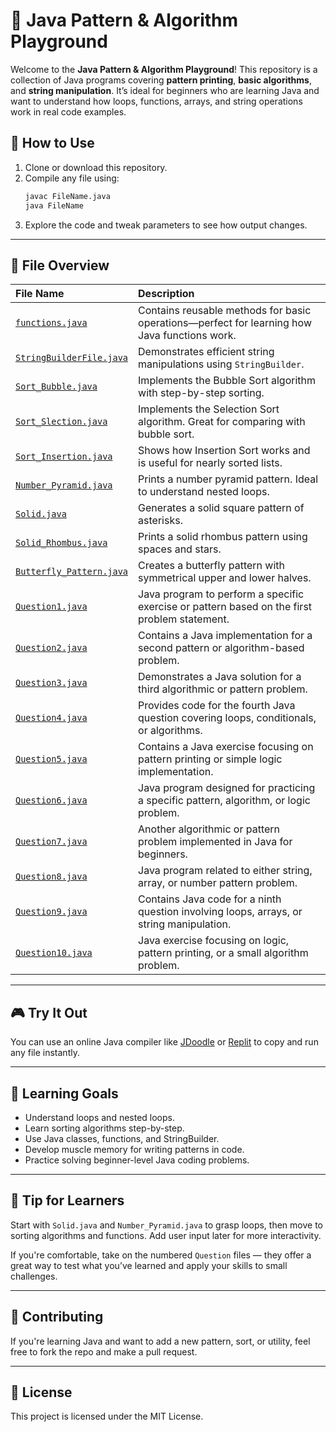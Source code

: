
# 🚀 Java Pattern & Algorithm Playground

Welcome to the **Java Pattern & Algorithm Playground**! This repository is a collection of Java programs covering **pattern printing**, **basic algorithms**, and **string manipulation**. It’s ideal for beginners who are learning Java and want to understand how loops, functions, arrays, and string operations work in real code examples.

## 🔧 How to Use

1. Clone or download this repository.
2. Compile any file using:
   ```bash
   javac FileName.java
   java FileName
   ```
3. Explore the code and tweak parameters to see how output changes.

---

## 📂 File Overview

| File Name | Description |
|:------------|:----------------|
| [`functions.java`](./functions.java) | Contains reusable methods for basic operations—perfect for learning how Java functions work. |
| [`StringBuilderFile.java`](./StringBuilderFile.java) | Demonstrates efficient string manipulations using `StringBuilder`. |
| [`Sort_Bubble.java`](./Sort_Bubble.java) | Implements the Bubble Sort algorithm with step-by-step sorting. |
| [`Sort_Slection.java`](./Sort_Slection.java) | Implements the Selection Sort algorithm. Great for comparing with bubble sort. |
| [`Sort_Insertion.java`](./Sort_Insertion.java) | Shows how Insertion Sort works and is useful for nearly sorted lists. |
| [`Number_Pyramid.java`](./Number_Pyramid.java) | Prints a number pyramid pattern. Ideal to understand nested loops. |
| [`Solid.java`](./Solid.java) | Generates a solid square pattern of asterisks. |
| [`Solid_Rhombus.java`](./Solid_Rhombus.java) | Prints a solid rhombus pattern using spaces and stars. |
| [`Butterfly_Pattern.java`](./Butterfly_Pattern.java) | Creates a butterfly pattern with symmetrical upper and lower halves. |
| [`Question1.java`](./Question1.java) | Java program to perform a specific exercise or pattern based on the first problem statement. |
| [`Question2.java`](./Question2.java) | Contains a Java implementation for a second pattern or algorithm-based problem. |
| [`Question3.java`](./Question3.java) | Demonstrates a Java solution for a third algorithmic or pattern problem. |
| [`Question4.java`](./Question4.java) | Provides code for the fourth Java question covering loops, conditionals, or algorithms. |
| [`Question5.java`](./Question5.java) | Contains a Java exercise focusing on pattern printing or simple logic implementation. |
| [`Question6.java`](./Question6.java) | Java program designed for practicing a specific pattern, algorithm, or logic problem. |
| [`Question7.java`](./Question7.java) | Another algorithmic or pattern problem implemented in Java for beginners. |
| [`Question8.java`](./Question8.java) | Java program related to either string, array, or number pattern problem. |
| [`Question9.java`](./Question9.java) | Contains Java code for a ninth question involving loops, arrays, or string manipulation. |
| [`Question10.java`](./Question10.java) | Java exercise focusing on logic, pattern printing, or a small algorithm problem. |

---

## 🎮 Try It Out

You can use an online Java compiler like [JDoodle](https://www.jdoodle.com/) or [Replit](https://replit.com/) to copy and run any file instantly.

---

## 📘 Learning Goals

- Understand loops and nested loops.
- Learn sorting algorithms step-by-step.
- Use Java classes, functions, and StringBuilder.
- Develop muscle memory for writing patterns in code.
- Practice solving beginner-level Java coding problems.

---

## 🧠 Tip for Learners

Start with `Solid.java` and `Number_Pyramid.java` to grasp loops, then move to sorting algorithms and functions. Add user input later for more interactivity.

If you're comfortable, take on the numbered `Question` files — they offer a great way to test what you’ve learned and apply your skills to small challenges.

---

## 🙌 Contributing

If you're learning Java and want to add a new pattern, sort, or utility, feel free to fork the repo and make a pull request.

---

## 📜 License

This project is licensed under the MIT License.
